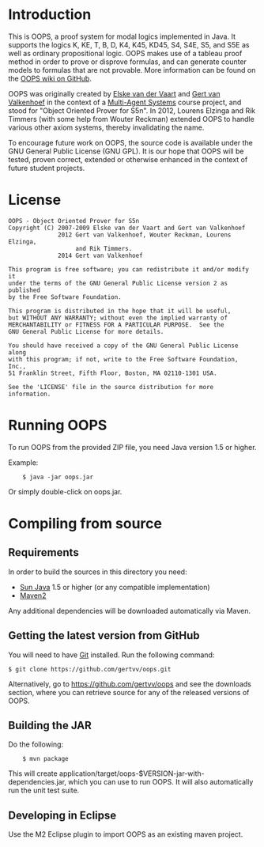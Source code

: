 Introduction
============

This is OOPS, a proof system for modal logics implemented in Java. It supports
the logics K, KE, T, B, D, K4, K45, KD45, S4, S4E, S5, and S5E as well as
ordinary propositional logic. OOPS makes use of a tableau proof method in order
to prove or disprove formulas, and can generate counter models to formulas that
are not provable. More information can be found on the
[OOPS wiki on GitHub](http://wiki.github.com/gertvv/oops).

OOPS was originally created by
[Elske van der Vaart](http://www.ai.rug.nl/~elskevdv/) and
[Gert van Valkenhoef](http://www.gertvv.nl/) in the context of a
[Multi-Agent Systems](http://www.ai.rug.nl/mas/) course project, and stood for
"Object Oriented Prover for S5n". In 2012, Lourens Elzinga and Rik Timmers
(with some help from Wouter Reckman) extended OOPS to handle various other
axiom systems, thereby invalidating the name.

To encourage future work on OOPS, the source code is available under the GNU
General Public License (GNU GPL). It is our hope that OOPS will be tested,
proven correct, extended or otherwise enhanced in the context of future
student projects.

License
=======

    OOPS - Object Oriented Prover for S5n
    Copyright (C) 2007-2009 Elske van der Vaart and Gert van Valkenhoef
                  2012 Gert van Valkenhoef, Wouter Reckman, Lourens Elzinga,
                       and Rik Timmers.
                  2014 Gert van Valkenhoef

    This program is free software; you can redistribute it and/or modify it
    under the terms of the GNU General Public License version 2 as published
    by the Free Software Foundation.
        
    This program is distributed in the hope that it will be useful,
    but WITHOUT ANY WARRANTY; without even the implied warranty of
    MERCHANTABILITY or FITNESS FOR A PARTICULAR PURPOSE.  See the
    GNU General Public License for more details.

    You should have received a copy of the GNU General Public License along
    with this program; if not, write to the Free Software Foundation, Inc.,
    51 Franklin Street, Fifth Floor, Boston, MA 02110-1301 USA.

    See the 'LICENSE' file in the source distribution for more information.

Running OOPS
============

To run OOPS from the provided ZIP file, you need Java version 1.5 or higher.

Example:

        $ java -jar oops.jar

Or simply double-click on oops.jar.

Compiling from source
=====================

Requirements
------------

In order to build the sources in this directory you need:

  - [Sun Java](http://java.sun.com/) 1.5 or higher (or any compatible
implementation)
  - [Maven2](http://maven.apache.org/)

Any additional dependencies will be downloaded automatically via Maven.

Getting the latest version from GitHub
--------------------------------------

You will need to have [Git](http://git-scm.com/) installed. Run the following
command:

    $ git clone https://github.com/gertvv/oops.git

Alternatively, go to https://github.com/gertvv/oops and see the downloads
section, where you can retrieve source for any of the released versions of
OOPS.

Building the JAR
----------------

Do the following:

        $ mvn package

This will create application/target/oops-$VERSION-jar-with-dependencies.jar,
which you can use to run OOPS. It will also automatically run the unit test
suite.

Developing in Eclipse
---------------------

Use the M2 Eclipse plugin to import OOPS as an existing maven project.
